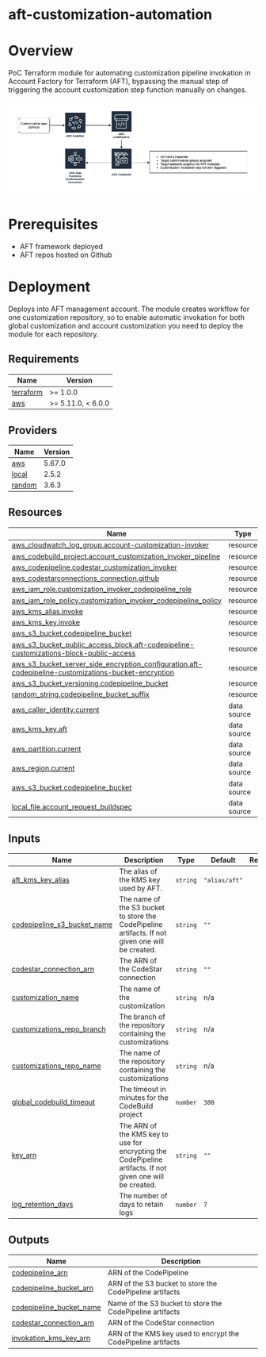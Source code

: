 # aft-customization-automation

# Overview
PoC Terraform module for automating customization pipeline invokation in Account Factory for Terraform (AFT), bypassing the manual step of triggering the account customization step function manually on changes.

![Alt text](img/invokation.png?raw=true "Overview")

# Prerequisites
- AFT framework deployed
- AFT repos hosted on Github

# Deployment
Deploys into AFT management account. The module creates workflow for one customization repository, so to enable automatic invokation for both global customization and account customization you need to deploy the module for each repository.

<!-- BEGIN_TF_DOCS -->
## Requirements

| Name | Version |
|------|---------|
| <a name="requirement_terraform"></a> [terraform](#requirement\_terraform) | >= 1.0.0 |
| <a name="requirement_aws"></a> [aws](#requirement\_aws) | >= 5.11.0, < 6.0.0 |

## Providers

| Name | Version |
|------|---------|
| <a name="provider_aws"></a> [aws](#provider\_aws) | 5.67.0 |
| <a name="provider_local"></a> [local](#provider\_local) | 2.5.2 |
| <a name="provider_random"></a> [random](#provider\_random) | 3.6.3 |

## Resources

| Name | Type |
|------|------|
| [aws_cloudwatch_log_group.account-customization-invoker](https://registry.terraform.io/providers/hashicorp/aws/latest/docs/resources/cloudwatch_log_group) | resource |
| [aws_codebuild_project.account_customization_invoker_pipeline](https://registry.terraform.io/providers/hashicorp/aws/latest/docs/resources/codebuild_project) | resource |
| [aws_codepipeline.codestar_customization_invoker](https://registry.terraform.io/providers/hashicorp/aws/latest/docs/resources/codepipeline) | resource |
| [aws_codestarconnections_connection.github](https://registry.terraform.io/providers/hashicorp/aws/latest/docs/resources/codestarconnections_connection) | resource |
| [aws_iam_role.customization_invoker_codepipeline_role](https://registry.terraform.io/providers/hashicorp/aws/latest/docs/resources/iam_role) | resource |
| [aws_iam_role_policy.customization_invoker_codepipeline_policy](https://registry.terraform.io/providers/hashicorp/aws/latest/docs/resources/iam_role_policy) | resource |
| [aws_kms_alias.invoke](https://registry.terraform.io/providers/hashicorp/aws/latest/docs/resources/kms_alias) | resource |
| [aws_kms_key.invoke](https://registry.terraform.io/providers/hashicorp/aws/latest/docs/resources/kms_key) | resource |
| [aws_s3_bucket.codepipeline_bucket](https://registry.terraform.io/providers/hashicorp/aws/latest/docs/resources/s3_bucket) | resource |
| [aws_s3_bucket_public_access_block.aft-codepipeline-customizations-block-public-access](https://registry.terraform.io/providers/hashicorp/aws/latest/docs/resources/s3_bucket_public_access_block) | resource |
| [aws_s3_bucket_server_side_encryption_configuration.aft-codepipeline-customizations-bucket-encryption](https://registry.terraform.io/providers/hashicorp/aws/latest/docs/resources/s3_bucket_server_side_encryption_configuration) | resource |
| [aws_s3_bucket_versioning.codepipeline_bucket](https://registry.terraform.io/providers/hashicorp/aws/latest/docs/resources/s3_bucket_versioning) | resource |
| [random_string.codepipeline_bucket_suffix](https://registry.terraform.io/providers/hashicorp/random/latest/docs/resources/string) | resource |
| [aws_caller_identity.current](https://registry.terraform.io/providers/hashicorp/aws/latest/docs/data-sources/caller_identity) | data source |
| [aws_kms_key.aft](https://registry.terraform.io/providers/hashicorp/aws/latest/docs/data-sources/kms_key) | data source |
| [aws_partition.current](https://registry.terraform.io/providers/hashicorp/aws/latest/docs/data-sources/partition) | data source |
| [aws_region.current](https://registry.terraform.io/providers/hashicorp/aws/latest/docs/data-sources/region) | data source |
| [aws_s3_bucket.codepipeline_bucket](https://registry.terraform.io/providers/hashicorp/aws/latest/docs/data-sources/s3_bucket) | data source |
| [local_file.account_request_buildspec](https://registry.terraform.io/providers/hashicorp/local/latest/docs/data-sources/file) | data source |

## Inputs

| Name | Description | Type | Default | Required |
|------|-------------|------|---------|:--------:|
| <a name="input_aft_kms_key_alias"></a> [aft\_kms\_key\_alias](#input\_aft\_kms\_key\_alias) | The alias of the KMS key used by AFT. | `string` | `"alias/aft"` | no |
| <a name="input_codepipeline_s3_bucket_name"></a> [codepipeline\_s3\_bucket\_name](#input\_codepipeline\_s3\_bucket\_name) | The name of the S3 bucket to store the CodePipeline artifacts. If not given one will be created. | `string` | `""` | no |
| <a name="input_codestar_connection_arn"></a> [codestar\_connection\_arn](#input\_codestar\_connection\_arn) | The ARN of the CodeStar connection | `string` | `""` | no |
| <a name="input_customization_name"></a> [customization\_name](#input\_customization\_name) | The name of the customization | `string` | n/a | yes |
| <a name="input_customizations_repo_branch"></a> [customizations\_repo\_branch](#input\_customizations\_repo\_branch) | The branch of the repository containing the customizations | `string` | n/a | yes |
| <a name="input_customizations_repo_name"></a> [customizations\_repo\_name](#input\_customizations\_repo\_name) | The name of the repository containing the customizations | `string` | n/a | yes |
| <a name="input_global_codebuild_timeout"></a> [global\_codebuild\_timeout](#input\_global\_codebuild\_timeout) | The timeout in minutes for the CodeBuild project | `number` | `300` | no |
| <a name="input_key_arn"></a> [key\_arn](#input\_key\_arn) | The ARN of the KMS key to use for encrypting the CodePipeline artifacts. If not given one will be created. | `string` | `""` | no |
| <a name="input_log_retention_days"></a> [log\_retention\_days](#input\_log\_retention\_days) | The number of days to retain logs | `number` | `7` | no |

## Outputs

| Name | Description |
|------|-------------|
| <a name="output_codepipeline_arn"></a> [codepipeline\_arn](#output\_codepipeline\_arn) | ARN of the CodePipeline |
| <a name="output_codepipeline_bucket_arn"></a> [codepipeline\_bucket\_arn](#output\_codepipeline\_bucket\_arn) | ARN of the S3 bucket to store the CodePipeline artifacts |
| <a name="output_codepipeline_bucket_name"></a> [codepipeline\_bucket\_name](#output\_codepipeline\_bucket\_name) | Name of the S3 bucket to store the CodePipeline artifacts |
| <a name="output_codestar_connection_arn"></a> [codestar\_connection\_arn](#output\_codestar\_connection\_arn) | ARN of the CodeStar connection |
| <a name="output_invokation_kms_key_arn"></a> [invokation\_kms\_key\_arn](#output\_invokation\_kms\_key\_arn) | ARN of the KMS key used to encrypt the CodePipeline artifacts |
<!-- END_TF_DOCS -->
